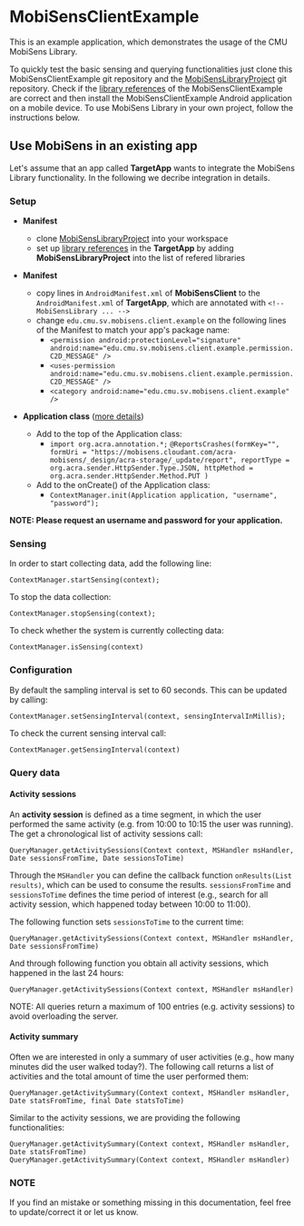 MobiSensClientExample
=====================

This is an example application, which demonstrates the usage of the CMU MobiSens Library. 

To quickly test the basic sensing and querying functionalities just clone this MobiSensClientExample git repository and the [MobiSensLibraryProject](https://github.com/CMU-mingzeng/MobiSensLibraryProject) git repository. Check if the [library references](http://developer.android.com/tools/projects/projects-eclipse.html#ReferencingLibraryProject) of the MobiSensClientExample are correct and then install the MobiSensClientExample Android application on a mobile device. To use MobiSens Library in your own project, follow the instructions below.


Use MobiSens in an existing app
------------


Let's assume that an app called **TargetApp** wants to integrate the MobiSens Library functionality. In the following we decribe integration in details.

### Setup

- **Manifest**
	- clone [MobiSensLibraryProject](https://github.com/CMU-mingzeng/MobiSensLibraryProject) into your workspace
	- set up [library references](http://developer.android.com/tools/projects/projects-eclipse.html#ReferencingLibraryProject) in the **TargetApp** by adding **MobiSensLibraryProject** into the list of refered libraries


- **Manifest**
	- copy lines in `AndroidManifest.xml` of **MobiSensClient** to the `AndroidManifest.xml` of **TargetApp**, which are annotated with `<!-- MobiSensLibrary ... -->`
	- change ``edu.cmu.sv.mobisens.client.example`` on the following lines of the Manifest to match your app's package name: 
		- ``<permission android:protectionLevel="signature" android:name="edu.cmu.sv.mobisens.client.example.permission.C2D_MESSAGE" />``
		- ``<uses-permission android:name="edu.cmu.sv.mobisens.client.example.permission.C2D_MESSAGE" />``
		- ``<category android:name="edu.cmu.sv.mobisens.client.example" />``

- **Application class** ([more details](http://developer.android.com/reference/android/app/Application.html))
	
	- Add to the top of the Application class:
		- ``import org.acra.annotation.*;``
		``@ReportsCrashes(formKey="",
		    formUri = "https://mobisens.cloudant.com/acra-mobisens/_design/acra-storage/_update/report",
		    reportType = org.acra.sender.HttpSender.Type.JSON,
		    httpMethod = org.acra.sender.HttpSender.Method.PUT
		)``
	- Add to the onCreate() of the Application class:
		- ``ContextManager.init(Application application, "username", "password");``



**NOTE: Please request an username and password for your application.**


### Sensing

In order to start collecting data, add the following line:

    ContextManager.startSensing(context);
    
To stop the data collection:
    
    ContextManager.stopSensing(context);
    
To check whether the system is currently collecting data:
    
    ContextManager.isSensing(context)



### Configuration

By default the sampling interval is set to 60 seconds. This can be updated by calling:

    ContextManager.setSensingInterval(context, sensingIntervalInMillis);


To check the current sensing interval call:

    ContextManager.getSensingInterval(context)



### Query data

#### Activity sessions

An **activity session** is defined as a time segment, in which the user performed the same activity (e.g. from 10:00 to 10:15 the user was running). The get a chronological list of activity sessions call:

    QueryManager.getActivitySessions(Context context, MSHandler msHandler, Date sessionsFromTime, Date sessionsToTime) 

Through the `MSHandler` you can define the callback function `onResults(List results)`, which can be used to consume the results. `sessionsFromTime` and `sessionsToTime` defines the time period of interest (e.g., search for all activity session, which happened today between 10:00 to 11:00).

The following function sets `sessionsToTime` to the current time:

    QueryManager.getActivitySessions(Context context, MSHandler msHandler, Date sessionsFromTime)

And through following function you obtain all activity sessions, which happened in the last 24 hours:

    QueryManager.getActivitySessions(Context context, MSHandler msHandler)


NOTE: All queries return a maximum of 100 entries (e.g. activity sessions) to avoid overloading the server.


#### Activity summary
Often we are interested in only a summary of user activities (e.g., how many minutes did the user walked today?). The following call returns a list of activities and the total amount of time the user performed them:
    
    QueryManager.getActivitySummary(Context context, MSHandler msHandler, Date statsFromTime, final Date statsToTime)
	

Similar to the activity sessions, we are providing the following functionalities:

    QueryManager.getActivitySummary(Context context, MSHandler msHandler, Date statsFromTime)
    QueryManager.getActivitySummary(Context context, MSHandler msHandler)




### NOTE
If you find an mistake or something missing in this documentation, feel free to update/correct it or let us know.

